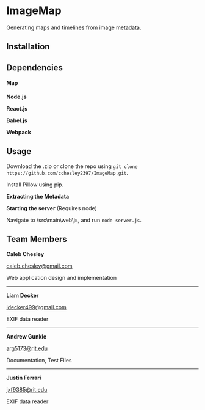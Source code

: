 # ImageMap
Generating maps and timelines from image metadata.

## Installation


## Dependencies


#### Map
**Node.js**


**React.js**


**Babel.js**


**Webpack**



## Usage
Download the .zip or clone the repo using `git clone https://github.com/cchesley2397/ImageMap.git`.

Install Pillow using pip.

**Extracting the Metadata**


**Starting the server** (Requires node)

Navigate to \src\main\web\js, and run `node server.js`.



## Team Members

**Caleb Chesley**  

caleb.chesley@gmail.com

Web application design and implementation

***

**Liam Decker**

ldecker499@gmail.com

EXIF data reader

***

**Andrew Gunkle**

arg5173@rit.edu

Documentation, Test Files

***

**Justin Ferrari**

jxf9385@rit.edu

EXIF data reader


